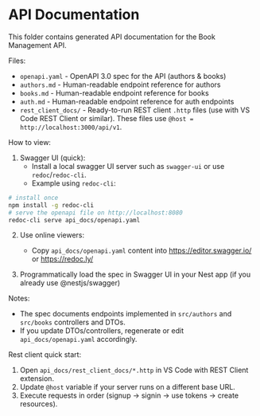 # API Documentation

This folder contains generated API documentation for the Book Management API.

Files:

- `openapi.yaml` - OpenAPI 3.0 spec for the API (authors & books)
- `authors.md` - Human-readable endpoint reference for authors
- `books.md` - Human-readable endpoint reference for books
- `auth.md` - Human-readable endpoint reference for auth endpoints
- `rest_client_docs/` - Ready-to-run REST client `.http` files (use with VS Code REST Client or similar). These files use `@host = http://localhost:3000/api/v1`.

How to view:

1. Swagger UI (quick):
   - Install a local swagger UI server such as `swagger-ui` or use `redoc`/`redoc-cli`.
   - Example using `redoc-cli`:

```bash
# install once
npm install -g redoc-cli
# serve the openapi file on http://localhost:8080
redoc-cli serve api_docs/openapi.yaml
```

2. Use online viewers:

   - Copy `api_docs/openapi.yaml` content into https://editor.swagger.io/ or https://redoc.ly/

3. Programmatically load the spec in Swagger UI in your Nest app (if you already use @nestjs/swagger)

Notes:

- The spec documents endpoints implemented in `src/authors` and `src/books` controllers and DTOs.
- If you update DTOs/controllers, regenerate or edit `api_docs/openapi.yaml` accordingly.

Rest client quick start:

1. Open `api_docs/rest_client_docs/*.http` in VS Code with REST Client extension.
2. Update `@host` variable if your server runs on a different base URL.
3. Execute requests in order (signup -> signin -> use tokens -> create resources).
